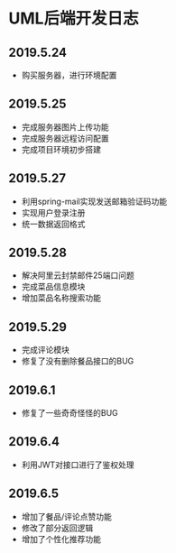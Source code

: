 # UML后端开发日志
## 2019.5.24
- 购买服务器，进行环境配置
## 2019.5.25
- 完成服务器图片上传功能
- 完成服务器远程访问配置
- 完成项目环境初步搭建
## 2019.5.27
- 利用spring-mail实现发送邮箱验证码功能
- 实现用户登录注册
- 统一数据返回格式
## 2019.5.28
- 解决阿里云封禁邮件25端口问题
- 完成菜品信息模块
- 增加菜品名称搜索功能
## 2019.5.29
- 完成评论模块
- 修复了没有删除餐品接口的BUG
## 2019.6.1
- 修复了一些奇奇怪怪的BUG
## 2019.6.4
- 利用JWT对接口进行了鉴权处理
## 2019.6.5
- 增加了餐品/评论点赞功能
- 修改了部分返回逻辑
- 增加了个性化推荐功能